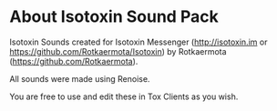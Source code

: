 # About Isotoxin Sound Pack
Isotoxin Sounds created for Isotoxin Messenger (http://isotoxin.im or https://github.com/Rotkaermota/Isotoxin) by Rotkaermota (https://github.com/Rotkaermota).

All sounds were made using Renoise.

You are free to use and edit these in Tox Clients as you wish.
